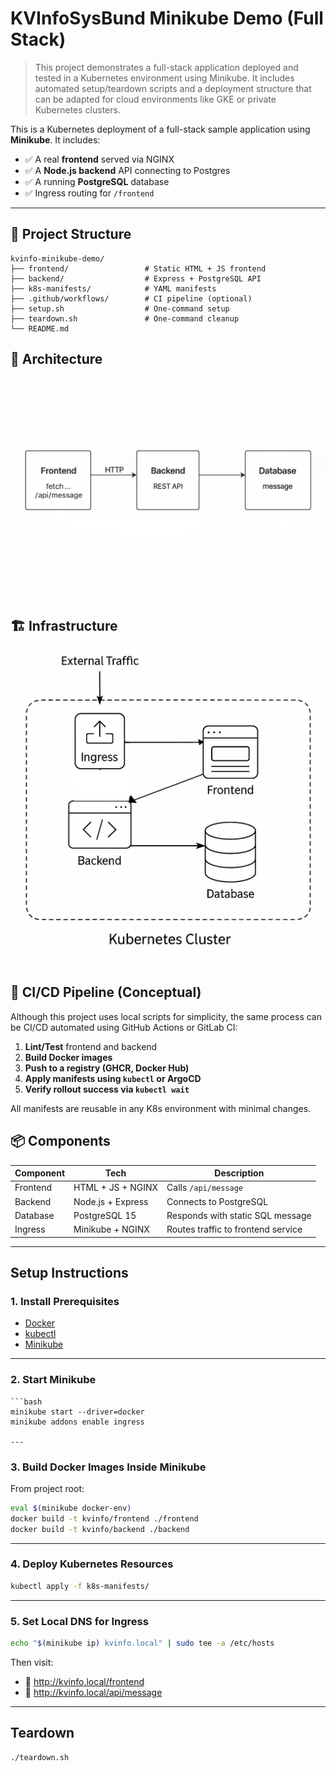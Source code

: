 # KVInfoSysBund Minikube Demo (Full Stack)

> This project demonstrates a full-stack application deployed and tested in a Kubernetes environment using Minikube. It
> includes automated setup/teardown scripts and a deployment structure that can be adapted for cloud environments like GKE
> or private Kubernetes clusters.


This is a Kubernetes deployment of a full-stack sample application using **Minikube**. It includes:

- ✅ A real **frontend** served via NGINX
- ✅ A **Node.js backend** API connecting to Postgres
- ✅ A running **PostgreSQL** database
- ✅ Ingress routing for `/frontend`

---


## 📂 Project Structure

```
kvinfo-minikube-demo/
├── frontend/                 # Static HTML + JS frontend
├── backend/                  # Express + PostgreSQL API
├── k8s-manifests/            # YAML manifests
├── .github/workflows/        # CI pipeline (optional)
├── setup.sh                  # One-command setup
├── teardown.sh               # One-command cleanup
└── README.md
```

## 🧱 Architecture

![architecture_diagram.png](docs/architecture_diagram.png)
---

## 🏗️ Infrastructure

![infrastructure_diagram.png](docs/infrastructure_diagram.png)

## 🔁 CI/CD Pipeline (Conceptual)

Although this project uses local scripts for simplicity, the same process can be CI/CD automated using GitHub Actions or
GitLab CI:

1. **Lint/Test** frontend and backend
2. **Build Docker images**
3. **Push to a registry (GHCR, Docker Hub)**
4. **Apply manifests using `kubectl` or ArgoCD**
5. **Verify rollout success via `kubectl wait`**

All manifests are reusable in any K8s environment with minimal changes.

## 📦 Components

| Component | Tech              | Description                        |
|-----------|-------------------|------------------------------------|
| Frontend  | HTML + JS + NGINX | Calls `/api/message`               |
| Backend   | Node.js + Express | Connects to PostgreSQL             |
| Database  | PostgreSQL 15     | Responds with static SQL message   |
| Ingress   | Minikube + NGINX  | Routes traffic to frontend service |

---

##  Setup Instructions

### 1. Install Prerequisites

- [Docker](https://docs.docker.com/get-docker/)
- [kubectl](https://kubernetes.io/docs/tasks/tools/)
- [Minikube](https://minikube.sigs.k8s.io/docs/start/)

---

### 2. Start Minikube

    ```bash
    minikube start --driver=docker
    minikube addons enable ingress
    
    ---

### 3. Build Docker Images Inside Minikube

From project root:

```bash
eval $(minikube docker-env)
docker build -t kvinfo/frontend ./frontend
docker build -t kvinfo/backend ./backend
```

---

### 4. Deploy Kubernetes Resources

```bash
kubectl apply -f k8s-manifests/
```

---

### 5.  Set Local DNS for Ingress

```bash
echo "$(minikube ip) kvinfo.local" | sudo tee -a /etc/hosts
```

Then visit:

- 🔗 http://kvinfo.local/frontend
- 🔗 http://kvinfo.local/api/message

---

##  Teardown

```bash
./teardown.sh
```

